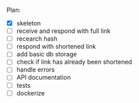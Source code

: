 Plan:
- [X] skeleton 
- [ ] receive and respond with full link
- [ ] recearch hash
- [ ] respond with shortened link
- [ ] add basic db storage
- [ ] check if link has already been shortened
- [ ] handle errors
- [ ] API documentation
- [ ] tests
- [ ] dockerize
